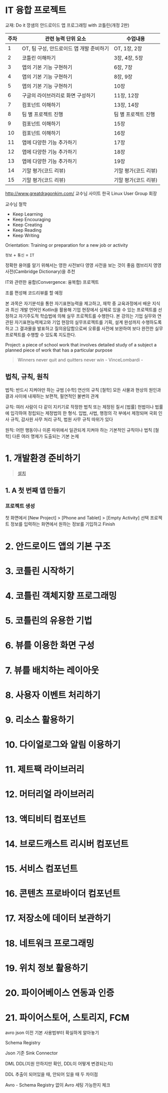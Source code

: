 # IT 융합 프로젝트

교재: Do it 깡샘의 안드로이드 앱 프로그래밍 with 코틀린(개정 2판)

| 주차 | 관련 능력 단위 요소                      | 수업내용             |
| ---- | ---------------------------------------- | -------------------- |
| 1    | OT, 팀 구성, 안드로이드 앱 개발 준비하기 | OT, 1장, 2장         |
| 2    | 코틀린 이해하기                          | 3장, 4장, 5장        |
| 3    | 앱의 기본 기능 구현하기                  | 6장, 7장             |
| 4    | 앱의 기본 기능 구현하기                  | 8장, 9장             |
| 5    | 앱의 기본 기능 구현하기                  | 10장                 |
| 6    | 구글의 라이브러리로 화면 구성하기        | 11장, 12장           |
| 7    | 컴포넌트 이해하기                        | 13장, 14장           |
| 8    | 팀 별 프로젝트 진행                      | 팀 별 프로젝트 진행  |
| 9    | 컴포넌트 이해하기                        | 15장                 |
| 10   | 컴포넌트 이해하기                        | 16장                 |
| 11   | 앱에 다양한 기능 추가하기                | 17장                 |
| 12   | 앱에 다양한 기능 추가하기                | 18장                 |
| 13   | 앱에 다양한 기능 추가하기                | 19장                 |
| 14   | 기말 평가(코드 리뷰)                     | 기말 평가(코드 리뷰) |
| 15   | 기말 평가(코드 리뷰)                     | 기말 평가(코드 리뷰) |

http://www.greatdragonkim.com/ 교수님 사이트
한국 Linux User Group 회장

교수님 철학

- Keep Learning
- Keep Encouraging
- Keep Creating
- Keep Reading
- Keep Writing

Orientation: Training or preparation for a new job or activity

`정보` + `통신` = `IT`

정확한 용어를 알기 위해서는 영한 사전보다 영영 사전을 보는 것이 좋음
캠브리지 영영 사전(Cambridge Dictionary)을 추천

IT와 관련한 융합(Convergence: 융복합) 프로젝트

조를 편성해 코드리뷰를 할 예정

본 과목은 자기분석을 통한 자기표현능력을 제고하고, 재학 중 교육과정에서 배운 지식과 최신 개발 언어인 Kotlin을 활용해 기업 현장에서 실제로 있을 수 있는 프로젝트를 선정하고 자기주도적 학습법에 의해 실무 프로젝트를 수행한다.
본 강의는 기업 실무와 연관된 자기표현능력제고와 기업 현장의 실무프로젝트를 기획, 설계 완성까지 수행하도록 하고 그 결과물을 발표하고 질의응답함으로써 오류를 사전에 보완하여 보다 완전한 실무프로젝트를 수행할 수 있도록 지도한다.

Project: a piece of school work that involves detailed study of a subject
a planned piece of work that has a particular purpose

> Winners never quit and quitters never win - VinceLombardi -

## 법칙, 규칙, 원칙

법칙: 반드시 지켜야만 하는 규범
[수학] 연산의 규칙
[철학] 모든 사물과 현상의 원인과 결과 사이에 내재하는 보편적, 필연적인 불변의 관계

규칙: 여러 사람이 다 같이 지키기로 작정한 법칙 또는 제정된 질서
[법률] 헌법이나 법률에 입각하여 정립되는 제정법의 한 형식. 입법, 사법, 행정의 각 부에서 제정되며 국회 인사 규칙, 감사원 사무 처리 규칙, 법원 사무 규칙 따위가 있다

원칙: 어떤 행동이나 이론 따위에서 일관되게 지켜야 하는 기본적인 규칙이나 법칙
[철학] 다른 여러 명제가 도출되는 기본 논제

# 1. 개발환경 준비하기

> [설치](https://developer.android.com)

## 1. A 첫 번째 앱 만들기

### 프로젝트 생성

첫 화면에서 [New Project] > [Phone and Tablet] > [Empty Activity] 선택
프로젝트 정보를 입력하는 화면에서 원하는 정보를 기입하고 Finish

# 2. 안드로이드 앱의 기본 구조

# 3. 코틀린 시작하기

# 4. 코틀린 객체지향 프로그래밍

# 5. 코틀린의 유용한 기법

# 6. 뷰를 이용한 화면 구성

# 7. 뷰를 배치하는 레이아웃

# 8. 사용자 이벤트 처리하기

# 9. 리소스 활용하기

# 10. 다이얼로그와 알림 이용하기

# 11. 제트팩 라이브러리

# 12. 머터리얼 라이브러리

# 13. 액티비티 컴포넌트

# 14. 브로드캐스트 리시버 컴포넌트

# 15. 서비스 컴포넌트

# 16. 콘텐츠 프로바이더 컴포넌트

# 17. 저장소에 데이터 보관하기

# 18. 네트워크 프로그래밍

# 19. 위치 정보 활용하기

# 20. 파이어베이스 연동과 인증

# 21. 파이어스토어, 스토리지, FCM

avro json 이전 기본 사용법부터 확실하게 알아놓기

Schema Registry

Json 기준 Sink Connector 

DML DDL(지원 안하지만 확인, DDL이 어떻게 변경되는지)

DDL 추출이 되어있을 때, 안되어 있을 때 두 차이점

Avro - Schema Registry 없이 Avro 세팅 가능한지 체크 
